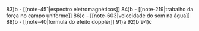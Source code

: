 
83)b - [[note-451|espectro eletromagnéticos]]
84)b - [[note-219|trabalho da força no campo uniforme]]
86)c - [[note-603|velocidade do som na água]]
88)b - [[note-40|formula do efeito doppler]]
91)a 
92)b
94)c

